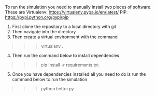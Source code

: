 
To run the simulation you need to manually install two pieces of software. These are
Virtualenv: https://virtualenv.pypa.io/en/latest/
PiP: https://pypi.python.org/pypi/pip

1. First clone the repository to a local directory with git
2. Then navigate into the directory
3. Then create a virtual environment with the command 
  >>> virtualenv .
4. Then run the command below to install dependencies
  >>> pip install -r requirements.txt
5. Once you have dependencies installed all you need to do is run the command below to run the simulation
  >>> python bettor.py

